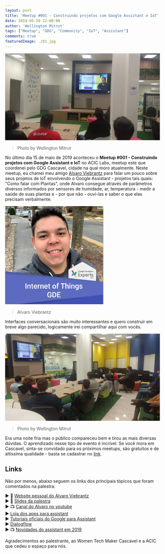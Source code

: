 ```yaml
---
layout: post
title: 'Meetup #001 - Construindo projetos com Google Assistant e IoT'
date: 2019-05-20 12:00:00
author: 'Wellington Mitrut'
tags: ["Meetup", "GDG", "Community", "IoT", "Assistant"]
comments: true
featuredImage: ./01.jpg
---
```


![Foto do público em frente a um telão com a face do palestrante, acervo pessoal](./01.jpg)

> Photo by Wellington Mitrut

No último dia 15 de maio de 2019 aconteceu o **Meetup #001 - Construindo projetos com Google Assistant e IoT** no ACIC Labs, meetup este que coordenei pelo GDG Cascavel, cidade na qual moro atualmente. Neste meetup, eu chamei meu amigo [Alvaro Viebrantz](https://aviebrantz.com.br/) para falar um pouco sobre seus projetos de IoT envolvendo o Google Assistant - projetos tais quais: "Como falar com Plantas", onde Alvaro consegue através de parâmetros diversos informados por sensores de humidade, ar, temperatura - medir a saúde de suas plantas e - por que não - ouvi-las e saber o que elas precisam verbalmente.

![Foto oficial do palestrante, Google Dev Experts site](./alvaro.png)

> Alvaro Viebrantz

Interfaces conversacionais são muito interessantes e quero construir em breve algo parecido, logicamente irei compartilhar aqui com vocês.

![Foto do público em frente a um telão com a face do palestrante, acervo pessoal](./02.jpg)

> Photo by Wellington Mitrut

Era uma noite fria mas o público compareceu bem e tirou as mais diversas dúvidas. O aprendizado nesse tipo de evento é incrível. Se você mora em Cascavel, sinta-se convidado para os próximos meetups, são gratuitos e de altíssima qualidade - basta se cadastrar no [link](https://www.meetup.com/pt-BR/GDG-Cascavel/).

## Links

Não por menos, abaixo seguem os links dos principais tópicos que foram comentados na palestra:

▶ 🔗 [Website pessoal do Alvaro Viebrantz](https://aviebrantz.com.br/)<br>
▶ 💬 [Slides da palestra](https://www.slideshare.net/alvarowolfx/construindo-projetos-com-google-assistant-e-iot)<br>
▶ 📺 [Canal do Alvaro no youtube](https://www.youtube.com/channel/UC89Gzw1wIFXganAibMAnCOg)<br>
▶ [Loja dos apps para assistant](https://assistant.google.com/explore)<br>
▶ [Tutoriais oficiais do Google para Assistant](https://codelabs.developers.google.com/?cat=Assistant)<br>
▶ [Dialogflow](https://dialogflow.com/)<br>
▶ 📺 [Novidades do assistant em 2019](https://www.youtube.com/watch?v=3kODsHcrs2c)

Agradecimentos ao palestrante, ao Women Tech Maker Cascavel e a ACIC que cedeu o espaço para nós.
